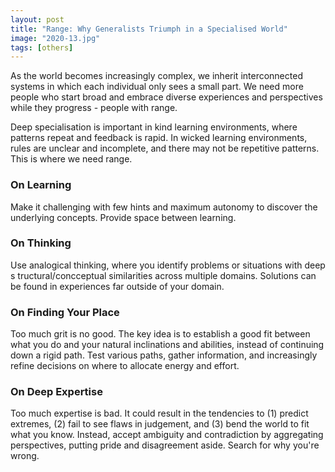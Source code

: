 ```yaml
---
layout: post
title: "Range: Why Generalists Triumph in a Specialised World"
image: "2020-13.jpg"
tags: [others]
---
```


As the world becomes increasingly complex, we inherit interconnected systems in which each individual only sees a small part. We need more people who start broad and embrace diverse experiences and perspectives while they progress - people with range.

Deep specialisation is important in kind learning environments, where patterns repeat and feedback is rapid. In wicked learning environments, rules are unclear and incomplete, and there may not be repetitive patterns. This is where we need range.

### On Learning
Make it challenging with few hints and maximum autonomy to discover the underlying concepts. Provide space between learning.

### On Thinking
Use analogical thinking, where you identify problems or situations with deep s tructural/concceptual similarities across multiple domains. Solutions can be found in experiences far outside of your domain.

### On Finding Your Place
Too much grit is no good. The key idea is to establish a good fit between what you do and your natural inclinations and abilities, instead of continuing down a rigid path. Test various paths, gather information, and increasingly refine decisions on where to allocate energy and effort.

### On Deep Expertise
Too much expertise is bad. It could result in the tendencies to (1) predict extremes, (2) fail to see flaws in judgement, and (3) bend the world to fit what you know. Instead, accept ambiguity and contradiction by aggregating perspectives, putting pride and disagreement aside. Search for why you're wrong.